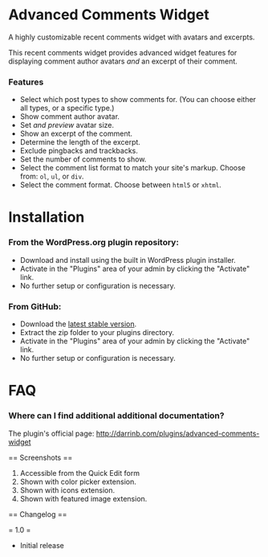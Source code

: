 # Advanced Comments Widget

A highly customizable recent comments widget with avatars and excerpts.

This recent comments widget provides advanced widget features for displaying comment author avatars _and_ an excerpt of their comment.

### Features

* Select which post types to show comments for.  (You can choose either all types, or a specific type.) 
* Show comment author avatar.
* Set _and preview_ avatar size.
* Show an excerpt of the comment.
* Determine the length of the excerpt.
* Exclude pingbacks and trackbacks.
* Set the number of comments to show.
* Select the comment list format to match your site's markup.  Choose from: `ol`, `ul`, or `div`.
* Select the comment format. Choose between `html5` or `xhtml`.


# Installation

### From the WordPress.org plugin repository:

* Download and install using the built in WordPress plugin installer.
* Activate in the "Plugins" area of your admin by clicking the "Activate" link.
* No further setup or configuration is necessary.

### From GitHub:

* Download the [latest stable version](https://github.com/dboutote/Advanced-Comments-Widget/archive/master.zip).
* Extract the zip folder to your plugins directory.
* Activate in the "Plugins" area of your admin by clicking the "Activate" link.
* No further setup or configuration is necessary.


# FAQ

### Where can I find additional additional documentation?

The plugin's official page: http://darrinb.com/plugins/advanced-comments-widget


== Screenshots ==

1. Accessible from the Quick Edit form
2. Shown with color picker extension.
3. Shown with icons extension.
4. Shown with featured image extension.


== Changelog ==

= 1.0 =
* Initial release

